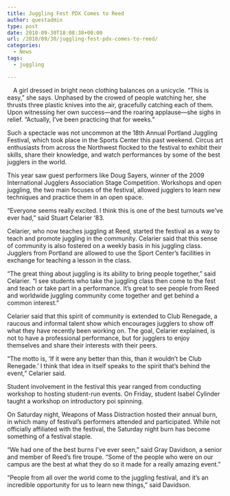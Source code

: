 ```yaml
---
title: Juggling Fest PDX Comes to Reed
author: questadmin
type: post
date: 2010-09-30T18:08:38+00:00
url: /2010/09/30/juggling-fest-pdx-comes-to-reed/
categories:
  - News
tags:
  - juggling

---
```

[<img class="alignleft size-full wp-image-340" style="margin: 7px;" title="juggling" src="https://i1.wp.com/www.reedquest.org/wp-content/uploads/2010/09/juggling.jpg?resize=216%2C162" alt="" data-recalc-dims="1" />][1]A girl dressed in bright neon clothing balances on a unicycle. “This is easy,” she says. Unphased by the crowed of people watching her, she thrusts three plastic knives into the air, gracefully catching each of them. Upon witnessing her own success—and the roaring applause—she sighs in relief. “Actually, I’ve been practicing that for weeks.”

Such a spectacle was not uncommon at the 18th Annual Portland Juggling Festival, which took place in the Sports Center this past weekend. Circus art enthusiasts from across the Northwest flocked to the festival to exhibit their skills, share their knowledge, and watch performances by some of the best jugglers in the world.

This year saw guest performers like Doug Sayers, winner of the 2009 International Jugglers Association Stage Competition. Workshops and open juggling, the two main focuses of the festival, allowed jugglers to learn new techniques and practice them in an open space.

“Everyone seems really excited. I think this is one of the best turnouts we’ve ever had,” said Stuart Celarier ‘83.

Celarier, who now teaches juggling at Reed, started the festival as a way to teach and promote juggling in the community. Celarier said that this sense of community is also fostered on a weekly basis in his juggling class. Jugglers from Portland are allowed to use the Sport Center’s facilities in exchange for teaching a lesson in the class.

“The great thing about juggling is its ability to bring people together,” said Celarier. “I see students who take the juggling class then come to the fest and teach or take part in a performance. It’s great to see people from Reed and worldwide juggling community come together and get behind a common interest.”

Celarier said that this spirit of community is extended to Club Renegade, a raucous and informal talent show which encourages jugglers to show off what they have recently been working on. The goal, Celarier explained, is not to have a professional performance, but for jugglers to enjoy themselves and share their interests with their peers.

“The motto is, ‘If it were any better than this, than it wouldn’t be Club Renegade.’ I think that idea in itself speaks to the spirit that’s behind the event,” Celarier said.

Student involvement in the festival this year ranged from conducting workshop to hosting student-run events. On Friday, student Isabel Cylinder taught a workshop on introductory poi spinning.

On Saturday night, Weapons of Mass Distraction hosted their annual burn, in which many of festival’s performers attended and participated. While not officially affiliated with the festival, the Saturday night burn has become something of a festival staple.

“We had one of the best burns I’ve ever seen,” said Gray Davidson, a senior and member of Reed’s fire troupe. “Some of the people who were on our campus are the best at what they do so it made for a really amazing event.”

“People from all over the world come to the juggling festival, and it’s an incredible opportunity for us to learn new things,” said Davidson.

 [1]: https://i1.wp.com/www.reedquest.org/wp-content/uploads/2010/09/juggling.jpg